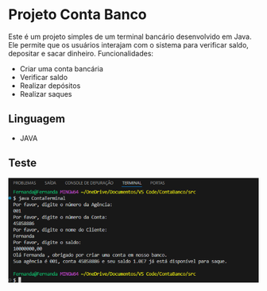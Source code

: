 # Projeto Conta Banco

Este é um projeto simples de um terminal bancário desenvolvido em Java. Ele permite que os usuários interajam com o sistema para verificar saldo, depositar e sacar dinheiro.
Funcionalidades:
- Criar uma conta bancária
- Verificar saldo
- Realizar depósitos
- Realizar saques

## Linguagem
- JAVA 


## Teste

![Execução](https://github.com/AraujoTech1/conta-banco/blob/main/Captura%20de%20tela%202024-11-10%20151147.png)
